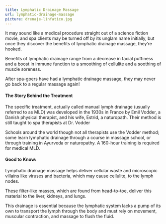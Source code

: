 ```yaml
---
title: Lymphatic Drainage Massage
url: lymphatic-drainage-massage
picture: drenaje-linfatico.jpg
---
```


It may sound like a medical procedure straight out of a science fiction movie, and spa clients may be turned off by its unglam name initially, but once they discover the benefits of lymphatic drainage massage, they’re hooked.

Benefits of lymphatic drainage range from a decrease in facial puffiness and a boost in immune function to a smoothing of cellulite and a soothing of muscle soreness.

After spa-goers have had a lymphatic drainage massage, they may 
never go back to a regular massage again!

#### The Story Behind the Treatment

The specific treatment, actually called manual lymph drainage (usually referred to as MLD) was developed in the 1930s in France by Emil Vodder, a Danish physical therapist, and his wife, Estrid, a naturopath.
Their method is still taught to spa therapists at Dr. Vodder 

Schools around the world though not all therapists use the Vodder method; some learn lymphatic drainage through a course in massage school, or through training in Ayurveda or naturopathy.
A 160-hour training is required for medical MLD.

#### Good to Know:

Lymphatic drainage massage helps deliver cellular waste and microscopic villains like viruses and bacteria, which may cause cellulite, to the lymph nodes.

These filter-like masses, which are found from head-to-toe, deliver this material to the liver, kidneys, and lungs.

This drainage is essential because the lymphatic system lacks a pump of its own to transport the lymph through the body and must rely on movement, muscular contraction, and massage to flush the fluid.
